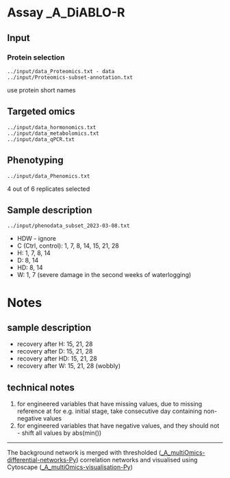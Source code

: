 # Assay _A_DiABLO-R

## Input

### Protein selection
```
../input/data_Proteomics.txt - data
../input/Proteomics-subset-annotation.txt
```
use protein short names

## Targeted omics
```
../input/data_hormonomics.txt
../input/data_metabolomics.txt
../input/data_qPCR.txt
```

## Phenotyping
```
../input/data_Phenomics.txt
```
4 out of 6 replicates selected



## Sample description
```
../input/phenodata_subset_2023-03-08.txt
```
- HDW - ignore
- C (Ctrl, control): 1, 7, 8, 14, 15, 21, 28
- H: 1, 7, 8, 14
- D: 8, 14
- HD: 8, 14
- W: 1, 7 (severe damage in the second weeks of waterlogging)







# Notes
## sample description
- recovery after H: 15, 21, 28
- recovery after D: 15, 21, 28
- recovery after HD: 15, 21, 28
- recovery after W: 15, 21, 28 (wobbly)

## technical notes
1. for engineered variables that have missing values, due to missing reference at for e.g. initial stage, take consecutive day containing non-negative values
2. for engineered variables that have negative values, and they should not - shift all values by abs(min())


___

The background network is merged with thresholded ([_A_multiOmics-differential-networks-Py](https://github.com/NIB-SI/multiOmics-integration/tree/main/_p_ADAPTOmics/_I_Desiree/_S_multiOmics/_A_multiOmics-differential-networks-Py)) correlation networks and visualised using Cytoscape ([_A_multiOmics-visualisation-Py](https://github.com/NIB-SI/multiOmics-integration/tree/main/_p_ADAPTOmics/_I_Desiree/_S_multiOmics/_A_multiOmics-visualisation-Py))
